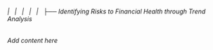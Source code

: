 ###### |   |   |   |   |   ├── Identifying Risks to Financial Health through Trend Analysis

*Add content here*